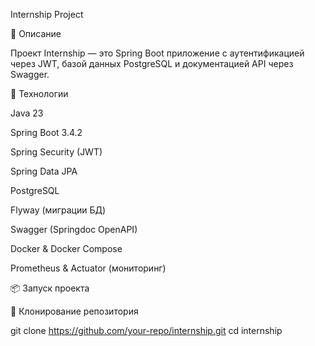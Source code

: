 Internship Project

📌 Описание

Проект Internship — это Spring Boot приложение с аутентификацией через JWT, базой данных PostgreSQL и документацией API через Swagger.

🚀 Технологии

Java 23

Spring Boot 3.4.2

Spring Security (JWT)

Spring Data JPA

PostgreSQL

Flyway (миграции БД)

Swagger (Springdoc OpenAPI)

Docker & Docker Compose

Prometheus & Actuator (мониторинг)

📦 Запуск проекта

🔹 Клонирование репозитория

git clone https://github.com/your-repo/internship.git
cd internship
